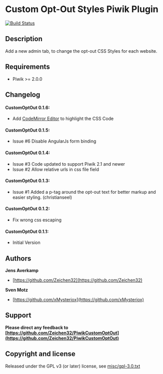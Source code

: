 # Custom Opt-Out Styles Piwik Plugin

[![Build Status](https://travis-ci.org/Zeichen32/PiwikCustomOptOut.png?branch=master)](https://travis-ci.org/Zeichen32/PiwikCustomOptOut)

## Description

Add a new admin tab, to change the opt-out CSS Styles for each website.

## Requirements

+ Piwik >= 2.0.0

## Changelog

#### CustomOptOut 0.1.6:
* Add [CodeMirror Editor](http://codemirror.net) to highlight the CSS Code

#### CustomOptOut 0.1.5:
* Issue #6 Disable AngularJs form binding

#### CustomOptOut 0.1.4:
* Issue #3 Code updated to support Piwik 2.1 and newer
* Issue #2 Allow relative urls in css file field

#### CustomOptOut 0.1.3:
* Issue #1 Added a p-tag around the opt-out text for better markup and easier styling. (christianseel)

#### CustomOptOut 0.1.2:
* Fix wrong css escaping

#### CustomOptOut 0.1.1:
* Initial Version


## Authors

**Jens Averkamp**

+ [https://github.com/Zeichen32](https://github.com/Zeichen32)

**Sven Motz**

+ [https://github.com/xMysteriox](https://github.com/xMysteriox)

## Support
**Please direct any feedback to [https://github.com/Zeichen32/PiwikCustomOptOut](https://github.com/Zeichen32/PiwikCustomOptOut)**

## Copyright and license

Released under the GPL v3 (or later) license, see [misc/gpl-3.0.txt](misc/gpl-3.0.txt)

